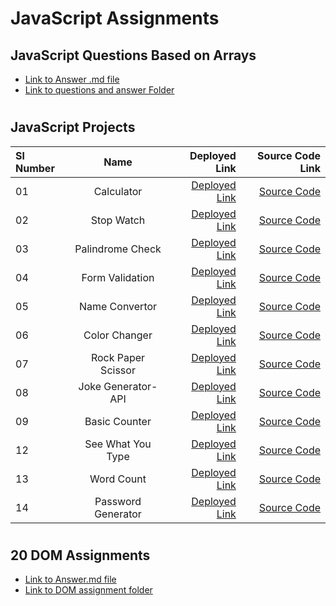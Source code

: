 # JavaScript Assignments
## JavaScript Questions Based on Arrays
* [Link to Answer .md file](https://github.com/GopalkrishaRao/WebDev/blob/main/JavaScript_Projects/JS%20Assignments/Js%20%20question/JsQuesionsAndAnswers.md)
* [Link to questions and answer Folder](https://github.com/GopalkrishaRao/WebDev/tree/main/JavaScript_Projects/JS%20Assignments/Js%20%20question)
#

## JavaScript Projects


| Sl Number     | Name | Deployed Link | Source Code Link|
| :---        |    :----:   |          ---: | ---: |
| 01      | Calculator       | [Deployed Link](https://calculator-soft-cannoli-afc1dc.netlify.app/) | [Source Code](https://github.com/GopalkrishaRao/WebDev/tree/main/JavaScript_Projects/03_Js%20Projects/01_Calculator%20App)   | 
| 02      | Stop Watch       | [Deployed Link](https://stop-watch-6d5b51.netlify.app/) | [Source Code](https://github.com/GopalkrishaRao/WebDev/tree/main/JavaScript_Projects/03_Js%20Projects/02_StopWatch)   |
| 03      | Palindrome Check       | [Deployed Link](https://palindrome-check-f1bd.netlify.app/) | [Source Code](https://github.com/GopalkrishaRao/WebDev/tree/main/JavaScript_Projects/03_Js%20Projects/05_Palindrome_check)   | 
| 04      | Form Validation       | [Deployed Link](https://form-validation-a4d8f9.netlify.app/) | [Source Code](https://github.com/GopalkrishaRao/WebDev/tree/main/JavaScript_Projects/03_Js%20Projects/06_Form%20Validation)   |  
| 05      | Name Convertor      | [Deployed Link](https://name-convertor-caaea0.netlify.app/) | [Source Code](https://github.com/GopalkrishaRao/WebDev/tree/main/JavaScript_Projects/02_JS%20Assignments-fsjs/02_NameConversion)   |  
| 06      | Color Changer       | [Deployed Link](https://color-changer-2dea91.netlify.app/) | [Source Code](https://github.com/GopalkrishaRao/WebDev/tree/main/JavaScript_Projects/02_JS%20Assignments-fsjs/03_ColorChanger)   |  
| 07      | Rock Paper Scissor       | [Deployed Link](https://rock-paper-scissor-46940e.netlify.app/) | [Source Code](https://github.com/GopalkrishaRao/WebDev/tree/main/JavaScript_Projects/02_JS%20Assignments-fsjs/05_RockPaperScissor)   |  
| 08      | Joke Generator- API      | [Deployed Link](https://joke-generator-api-b17a30.netlify.app/) | [Source Code](https://github.com/GopalkrishaRao/WebDev/tree/main/JavaScript_Projects/02_JS%20Assignments-fsjs/06_JokesGenerator%20-%20API)   |  
| 09      | Basic Counter       | [Deployed Link](https://basic-counter-67dc04.netlify.app/) | [Source Code](https://github.com/GopalkrishaRao/WebDev/tree/main/JavaScript_Projects/02_JS%20Assignments-fsjs/10_BasicCounter)   |  
| 12      | See What You Type      | [Deployed Link](https://see-what-you-type-2900.netlify.app/) | [Source Code](https://github.com/GopalkrishaRao/WebDev/tree/main/JavaScript_Projects/02_JS%20Assignments-fsjs/15_SeeWhatYouType)   |
| 13      | Word Count       | [Deployed Link](https://word-count-28c9e0.netlify.app/) | [Source Code](https://github.com/GopalkrishaRao/WebDev/tree/main/JavaScript_Projects/03_Js%20Projects/04_word%20count)   |  
| 14      | Password Generator       | [Deployed Link](https://password-generator-0a4b74.netlify.app/) | [Source Code](https://github.com/GopalkrishaRao/WebDev/tree/main/JavaScript_Projects/02_JS%20Assignments-fsjs/04_PasswordGenerator)   |

<!-- | 10      | Calculator       | [Deployed Link]() | [Source Code]()   |  
| 10      | Calculator       | [Deployed Link]() | [Source Code]()   |  
| 10      | Calculator       | [Deployed Link]() | [Source Code]()   |   -->

#

## 20 DOM Assignments

* [Link to Answer.md file ](https://github.com/GopalkrishaRao/WebDev/blob/main/JavaScript_Projects/01_Javascript_DOM_Assignments/DOM_assignment_answer.md)
* [Link to DOM assignment folder](https://github.com/GopalkrishaRao/WebDev/tree/main/JavaScript_Projects/01_Javascript_DOM_Assignments)


